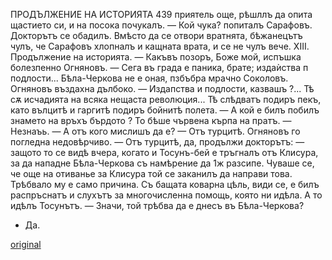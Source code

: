 ﻿ПРОДЪЛЖЕНИЕ НА ИСТОРИЯТА	439
приятель още, рѣшллъ да опита щастието си, и на посока почукалъ.
— Кой чука? попиталъ Сарафовъ.
Докторътъ се обадилъ.
Вмѣсто да се отвори вратнята, бѣжанецътъ чулъ, че Сарафовъ хлопналъ и кащната врата, и се не чулъ вече.
XIII.
Продължение на историята.
— Какъвъ позоръ, Боже мой, испъшка болезпенно Огняновъ.
— Сега въ града е паника, брате; издаѝства п подлости... Бѣла-Черкова не е оная, пзбъбра мрачно Соколовъ.
Огняновъ въздахна дълбоко.
— Издапства и подлости, казвашъ ?... Тѣ сѫ исчадията на всяка нещаста революция... Тѣ слѣдватъ подиръ пекъ, като вълцитѣ и гаргитѣ подиръ бойнитѣ полета.
— А кой е билъ побилъ знамето на връхъ бърдото ? То бѣше чървена кърпа на пратъ.
— Незнаъь.
— А отъ кого мислишъ да е?
— Отъ турцитѣ.
Огняновъ го погледна недовѣрчиво.
— Отъ турцитѣ, да, продължи докторътъ: — защото то се видѣ вчера, когато и Тосунъ-бей е тръгналъ отъ Клисура, за да нападне Бѣла-Черкова съ намѣрение да 1ж разсипе. Чуваше се, че още на отиванье за Клисура той се заканилъ да направи това. Трѣбвало му е само причина. Съ бащата коварна цѣль, види се, е билъ распръснатъ и слухътъ за многочисленна помощь, която ни идѣла. А то идѣлъ Тосунътъ.
— Значи, той трѣбва да е днесъ въ Бѣла-Черкова?
- Да.

[original](images/542.jpg)